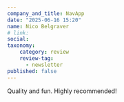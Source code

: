 ```yaml
---
company_and_title: NavApp
date: "2025-06-16 15:20"
name: Nico Belgraver
# link:
social: 
taxonomy:
    category: review
    review-tag:
      - newsletter
published: false
---
```


Quality and fun. Highly recommended!
